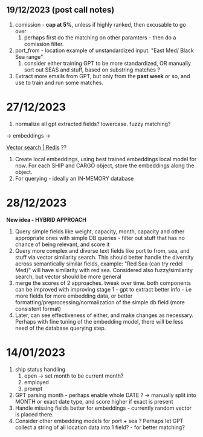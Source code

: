 ## 19/12/2023 (post call notes)

1. comission - **cap at 5%**, unless if highly ranked, then excusable to go over
   1. perhaps first do the matching on other paramters - then do a comission filter.
2. port_from - location example of unstandardized input. "East Med/ Black Sea range"
   1. consider either training GPT to be more standardized, OR manually sort out SEAS and stuff, based on substring matches ?
3. Extract more emails from GPT, but only from the **past week** or so, and use to train and run some matches.

# 27/12/2023

1. normalize all gpt extracted fields? lowercase. fuzzy matching?

-> embeddings ->

[Vector search | Redis](https://redis.io/docs/interact/search-and-query/query/vector-search/) ??

1. Create local embeddings, using best trained embeddings local model for now. For each SHIP and CARGO object, store the embeddings along the object.
2. For querying - ideally an IN-MEMORY database

# 28/12/2023

**New idea - HYBRID APPROACH**

1. Query simple fields like weight, capacity, month, capacity and other appropriate ones with simple DB queries - filter out stuff that has no chance of being relevant, and score it
2. Query more complex and diverse text fields like port to from, sea, and stuff via vector similarity search. This should better handle the diversity across semantically similar fields, example:  "Red Sea (can try redel Med)" will have similarity with red sea. Considered also fuzzy/similarity search, but vector should be more general
3. merge the scores of 2 approaches. tweak over time. both components can be improved with improving stage 1 - gpt to extract better info - i.e more fields for more embedding data, or better formatting/preprocessing/normalization of the simple db field (more consistent format)
4. Later, can see effectiveness of either, and make changes as necessary. Perhaps with fine tuning of the embedding model, there will be less need of the database querying step.


# 14/01/2023

1. ship status handling
   1. open -> set month to be current month?
   2. employed
   3. prompt
2. GPT parsing month - perhaps enable whole DATE ? -> manually split into MONTH or exact date type, and score higher if exact is present
3. Handle missing fields better for embeddings - currently random vector is placed there.
4. Consider other embedding models for port + sea ? Perhaps let GPT collect a string of all location data into 1 field? - for better matching?
